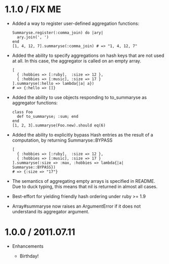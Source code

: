 # 1.1.0 / FIX ME

  * Added a way to register user-defined aggregation functions:

        Summaryse.register(:comma_join) do |ary|
          ary.join(', ')
        end
        [1, 4, 12, 7].summaryse(:comma_join) # => "1, 4, 12, 7"

  * Added the ability to specify aggregations on hash keys that are not used at
    all. In this case, the aggregator is called on an empty array.

        [
          { :hobbies => [:ruby],  :size => 12 },
          { :hobbies => [:music], :size => 17 }
        ].summaryse(:hello => lambda{|a| a})
        # => {:hello => []}

  * Added the ability to use objects responding to to_summaryse as aggregator
    functions:

        class Foo
          def to_summaryse; :sum; end
        end
        [1, 2, 3].summaryse(Foo.new).should eq(6)

  * Added the ability to explicitly bypass Hash entries as the result of a 
    computation, by returning Summaryse::BYPASS

        [
          { :hobbies => [:ruby],  :size => 12 },
          { :hobbies => [:music], :size => 17 }
        ].summaryse(:size => :max, :hobbies => lambda{|a| Summaryse::BYPASS})
        # => {:size => "17"}

  * The semantics of aggregating empty arrays is specified in README. Due to
    duck typing, this means that nil is returned in almost all cases.

  * Best-effort for yielding friendly hash ordering under ruby >= 1.9
  
  * Array#summaryse now raises an ArgumentError if it does not understand its
    aggregator argument.

# 1.0.0 / 2011.07.11

* Enhancements

  * Birthday!
